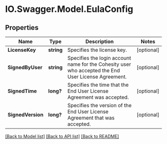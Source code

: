# IO.Swagger.Model.EulaConfig
## Properties

Name | Type | Description | Notes
------------ | ------------- | ------------- | -------------
**LicenseKey** | **string** | Specifies the license key. | [optional] 
**SignedByUser** | **string** | Specifies the login account name for the Cohesity user who accepted the End User License Agreement. | [optional] 
**SignedTime** | **long?** | Specifies the time that the End User License Agreement was accepted. | [optional] 
**SignedVersion** | **long?** | Specifies the version of the End User License Agreement that was accepted. | [optional] 

[[Back to Model list]](../README.md#documentation-for-models) [[Back to API list]](../README.md#documentation-for-api-endpoints) [[Back to README]](../README.md)

